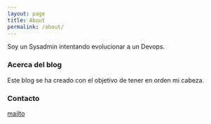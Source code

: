 ```yaml
---
layout: page
title: About
permalink: /about/
---
```


Soy un Sysadmin intentando evolucionar a un Devops.

### Acerca del blog

Este blog se ha creado con el objetivo de tener en orden mi cabeza.

### Contacto

[mailto](mailto:fjxgraciano@gmail.com)

